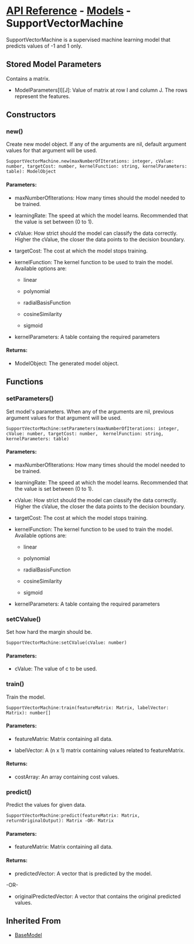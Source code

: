 # [API Reference](../../API.md) - [Models](../Models.md) - SupportVectorMachine

SupportVectorMachine is a supervised machine learning model that predicts values of -1 and 1 only.

## Stored Model Parameters

Contains a matrix.  

* ModelParameters[I][J]: Value of matrix at row I and column J. The rows represent the features.

## Constructors

### new()

Create new model object. If any of the arguments are nil, default argument values for that argument will be used.

```
SupportVectorMachine.new(maxNumberOfIterations: integer, cValue: number, targetCost: number, kernelFunction: string, kernelParameters: table): ModelObject
```

#### Parameters:

* maxNumberOfIterations: How many times should the model needed to be trained.

* learningRate: The speed at which the model learns. Recommended that the value is set between (0 to 1).

* cValue: How strict should the model can classify the data correctly. Higher the cValue, the closer the data points to the decision boundary.

* targetCost: The cost at which the model stops training.

* kernelFunction: The kernel function to be used to train the model. Available options are:
  
  *  linear

  *  polynomial

  *  radialBasisFunction

  *  cosineSimilarity

  *  sigmoid

* kernelParameters: A table containg the required parameters 

#### Returns:

* ModelObject: The generated model object.

## Functions

### setParameters()

Set model's parameters. When any of the arguments are nil, previous argument values for that argument will be used.

```
SupportVectorMachine:setParameters(maxNumberOfIterations: integer, cValue: number, targetCost: number,  kernelFunction: string, kernelParameters: table)
```

#### Parameters:

* maxNumberOfIterations: How many times should the model needed to be trained.

* learningRate: The speed at which the model learns. Recommended that the value is set between (0 to 1).

* cValue: How strict should the model can classify the data correctly. Higher the cValue, the closer the data points to the decision boundary.

* targetCost: The cost at which the model stops training.

* kernelFunction: The kernel function to be used to train the model. Available options are:
  
  *  linear

  *  polynomial

  *  radialBasisFunction

  *  cosineSimilarity

  *  sigmoid

* kernelParameters: A table containg the required parameters 

### setCValue()

Set how hard the margin should be.

```
SupportVectorMachine:setCValue(cValue: number)
```

#### Parameters:

* cValue: The value of c to be used.

### train()

Train the model.

```
SupportVectorMachine:train(featureMatrix: Matrix, labelVector: Matrix): number[]
```
#### Parameters:

* featureMatrix: Matrix containing all data.

* labelVector: A (n x 1) matrix containing values related to featureMatrix.

#### Returns:

* costArray: An array containing cost values.

### predict()

Predict the values for given data.

```
SupportVectorMachine:predict(featureMatrix: Matrix, returnOriginalOutput): Matrix -OR- Matrix
```

#### Parameters:

* featureMatrix: Matrix containing all data.

#### Returns:

* predictedVector: A vector that is predicted by the model.

-OR-

* originalPredictedVector: A vector that contains the original predicted values.

## Inherited From

* [BaseModel](BaseModel.md)
